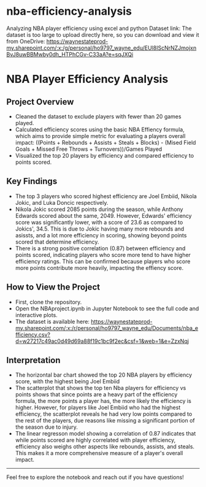 # nba-efficiency-analysis
Analyzing NBA player efficiency using excel and python
Dataset link:
The dataset is too large to upload directly here, so you can download and view it from OneDrive:
https://waynestateprod-my.sharepoint.com/:x:/g/personal/ho9797_wayne_edu/EUl8IScNrNZJmojxnBvJ8uwBBMwby0dh_HTPhCGv-C33aA?e=sqJXQi

# NBA Player Efficiency Analysis

## Project Overview
- Cleaned the dataset to exclude players with fewer than 20 games played.
- Calculated efficiency scores using the basic NBA Effiency formula, which aims to provide simple metric for evaluating a players overall impact: ((Points + Rebounds + Assists + Steals + Blocks) - (Mised Field Goals + Missed Free Throws + Turnovers))/Games Played
- Visualized the top 20 players by efficiency and compared efficiency to points scored.

## Key Findings
- The top 3 players who scored highest efficiency are Joel Embiid, Nikola Jokic, and Luka Doncic respectively.
- Nikola Jokic scored 2085 points during the season, while Anthony Edwards scored about the same, 2049. However, Edwards' efficiency score was significantly lower, with a score of 23.6 as compared to Jokics', 34.5. This is due to Jokic having many more rebounds and asissts, and a lot more efficiency in scoring, showing beyond points scored that determine efficiency.
- There is a strong positive correlation (0.87) between efficiency and points scored, indicating players who score more tend to have higher efficiency ratings. This can be confirmed because players who score more points contribute more heavily, impacting the effiency score.

## How to View the Project
- First, clone the repository.
- Open the NBAproject.ipynb in Jupyter Notebook to see the full code and interactive plots.
- The dataset is available here: https://waynestateprod-my.sharepoint.com/:x:/r/personal/ho9797_wayne_edu/Documents/nba_efficiency.csv?d=w27217c49ac0d49d69a88f19c1bc9f2ec&csf=1&web=1&e=ZzxNqj

## Interpretation
- The horizontal bar chart showed the top 20 NBA players by efficiency score, with the highest being Joel Embiid
- The scatterplot that shows the top ten Nba players for efficiency vs points shows that since points are a heavy part of the efficiency formula, the more points a player has, the more likely the efficiency is higher. However, for players like Joel Embiid who had the highest efficiency, the scatterplot reveals he had very low points compared to the rest of the players, due reasons like missing a significant portion of the season due to injury.
- The linear regresson model showing a correlation of 0.87 indicates that while points scored are highly correlated with player efficiency, efficiency also weighs other aspects like rebounds, assists, and steals. This makes it a more comprehensive measure of a player's overall impact.

---
Feel free to explore the notebook and reach out if you have questions!
